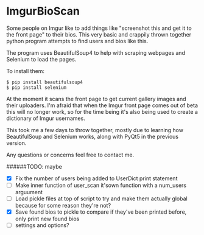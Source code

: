 # ImgurBioScan
Some people on Imgur like to add things like "screenshot this and get it to the front page" to their bios. This very basic and crappily thrown together python program attempts to find users and bios like this.

The program uses BeautifulSoup4 to help with scraping webpages and Selenium to load the pages.

To install them:
```
$ pip install beautifulsoup4
$ pip install selenium
```

At the moment it scans the front page to get current gallery images and their uploaders. I'm afraid that when the Imgur front page comes out of beta this will no longer work, so for the time being it's also being used to create a dictionary of Imgur usernames.

This took me a few days to throw together, mostly due to learning how BeautifulSoup and Selenium works, along with PyQt5 in the previous version.

Any questions or concerns feel free to contact me.

######TODO:   maybe
- [x] Fix the number of users being added to UserDict print statement
- [ ] Make inner function of user_scan it'sown function with a num_users arguument
- [ ] Load pickle files at top of script to try and make them actually global because for some reason they're not?
- [x] Save found bios to pickle to compare if they've been printed before, only print new found bios
- [ ] settings and options?
